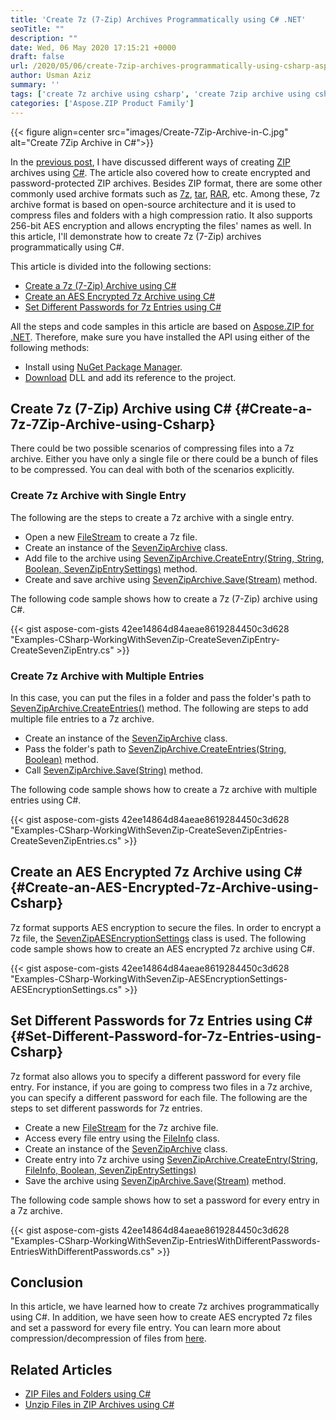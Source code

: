 ```yaml
---
title: 'Create 7z (7-Zip) Archives Programmatically using C# .NET'
seoTitle: ""
description: ""
date: Wed, 06 May 2020 17:15:21 +0000
draft: false
url: /2020/05/06/create-7zip-archives-programmatically-using-csharp-asp.net/
author: Usman Aziz
summary: ''
tags: ['create 7z archive using csharp', 'create 7zip archive using csharp', 'create encrypted 7zip archive using csharp']
categories: ['Aspose.ZIP Product Family']
---
```




{{< figure align=center src="images/Create-7Zip-Archive-in-C.jpg" alt="Create 7Zip Archive in C#">}}


In the [previous post][1], I have discussed different ways of creating [ZIP][2] archives using [C#][3]. The article also covered how to create encrypted and password-protected ZIP archives. Besides ZIP format, there are some other commonly used archive formats such as [7z][4], [tar][5], [RAR][6], etc. Among these, 7z archive format is based on open-source architecture and it is used to compress files and folders with a high compression ratio. It also supports 256-bit AES encryption and allows encrypting the files' names as well. In this article, I'll demonstrate how to create 7z (7-Zip) archives programmatically using C#.

This article is divided into the following sections:

*   [Create a 7z (7-Zip) Archive using C#][7]
*   [Create an AES Encrypted 7z Archive using C#][8]
*   [Set Different Passwords for 7z Entries using C#][9]

All the steps and code samples in this article are based on [Aspose.ZIP for .NET][10]. Therefore, make sure you have installed the API using either of the following methods:

*   Install using [NuGet Package Manager][11].
*   [Download][12] DLL and add its reference to the project.

## Create 7z (7-Zip) Archive using C# {#Create-a-7z-7Zip-Archive-using-Csharp}

There could be two possible scenarios of compressing files into a 7z archive. Either you have only a single file or there could be a bunch of files to be compressed. You can deal with both of the scenarios explicitly.

### Create 7z Archive with Single Entry

The following are the steps to create a 7z archive with a single entry.

*   Open a new [FileStream][13] to create a 7z file.
*   Create an instance of the [SevenZipArchive][14] class.
*   Add file to the archive using [SevenZipArchive.CreateEntry(String, String, Boolean, SevenZipEntrySettings)][15] method.
*   Create and save archive using [SevenZipArchive.Save(Stream)][16] method.

The following code sample shows how to create a 7z (7-Zip) archive using C#.

{{< gist aspose-com-gists 42ee14864d84aeae8619284450c3d628 "Examples-CSharp-WorkingWithSevenZip-CreateSevenZipEntry-CreateSevenZipEntry.cs" >}}

### Create 7z Archive with Multiple Entries

In this case, you can put the files in a folder and pass the folder's path to [SevenZipArchive.CreateEntries()][17] method. The following are steps to add multiple file entries to a 7z archive.

*   Create an instance of the [SevenZipArchive][18] class.
*   Pass the folder's path to [SevenZipArchive.CreateEntries(String, Boolean)][19] method.
*   Call [SevenZipArchive.Save(String)][20] method.

The following code sample shows how to create a 7z archive with multiple entries using C#.

{{< gist aspose-com-gists 42ee14864d84aeae8619284450c3d628 "Examples-CSharp-WorkingWithSevenZip-CreateSevenZipEntries-CreateSevenZipEntries.cs" >}}

## Create an AES Encrypted 7z Archive using C# {#Create-an-AES-Encrypted-7z-Archive-using-Csharp}

7z format supports AES encryption to secure the files. In order to encrypt a 7z file, the [SevenZipAESEncryptionSettings][21] class is used. The following code sample shows how to create an AES encrypted 7z archive using C#.

{{< gist aspose-com-gists 42ee14864d84aeae8619284450c3d628 "Examples-CSharp-WorkingWithSevenZip-AESEncryptionSettings-AESEncryptionSettings.cs" >}}

## Set Different Passwords for 7z Entries using C# {#Set-Different-Password-for-7z-Entries-using-Csharp}

7z format also allows you to specify a different password for every file entry. For instance, if you are going to compress two files in a 7z archive, you can specify a different password for each file. The following are the steps to set different passwords for 7z entries.

*   Create a new [FileStream][22] for the 7z archive file.
*   Access every file entry using the [FileInfo][23] class.
*   Create an instance of the [SevenZipArchive][24] class.
*   Create entry into 7z archive using [SevenZipArchive.CreateEntry(String, FileInfo, Boolean, SevenZipEntrySettings)][25]
*   Save the archive using [SevenZipArchive.Save(Stream)][26] method.

The following code sample shows how to set a password for every entry in a 7z archive.

{{< gist aspose-com-gists 42ee14864d84aeae8619284450c3d628 "Examples-CSharp-WorkingWithSevenZip-EntriesWithDifferentPasswords-EntriesWithDifferentPasswords.cs" >}}

## Conclusion

In this article, we have learned how to create 7z archives programmatically using C#. In addition, we have seen how to create AES encrypted 7z files and set a password for every file entry. You can learn more about compression/decompression of files from [here][27].

## Related Articles

*   [ZIP Files and Folders using C#][28]
*   [Unzip Files in ZIP Archives using C#][29]




[1]: https://blog.aspose.com/2020/04/22/create-zip-archives-add-files-or-folders-to-zip-in-csharp-asp.net/
[2]: https://docs.fileformat.com/compression/zip/
[3]: https://docs.fileformat.com/programming/cs/
[4]: https://docs.fileformat.com/compression/7z/
[5]: https://docs.fileformat.com/compression/tar/
[6]: https://docs.fileformat.com/compression/rar/
[7]: #Create-a-7z-7Zip-Archive-using-Csharp
[8]: #Create-an-AES-Encrypted-7z-Archive-using-Csharp
[9]: #Set-Different-Password-for-7z-Entries-using-Csharp
[10]: https://products.aspose.com/zip/net
[11]: http://nuget.org/packages/Aspose.zip
[12]: https://downloads.aspose.com/zip/net
[13]: https://docs.microsoft.com/en-us/dotnet/api/system.io.filestream
[14]: https://apireference.aspose.com/zip/net/aspose.zip.sevenzip/sevenziparchive
[15]: https://apireference.aspose.com/zip/net/aspose.zip.sevenzip.sevenziparchive/createentry/methods/3
[16]: https://apireference.aspose.com/zip/net/aspose.zip.sevenzip/sevenziparchive/methods/save
[17]: https://apireference.aspose.com/zip/net/aspose.zip.sevenzip.sevenziparchive/createentries/methods/1
[18]: https://apireference.aspose.com/zip/net/aspose.zip.sevenzip/sevenziparchive
[19]: https://apireference.aspose.com/zip/net/aspose.zip.sevenzip.sevenziparchive/createentries/methods/1
[20]: https://apireference.aspose.com/zip/net/aspose.zip.sevenzip.sevenziparchive/save/methods/1
[21]: https://apireference.aspose.com/zip/net/aspose.zip.saving/sevenzipaesencryptionsettings
[22]: https://docs.microsoft.com/en-us/dotnet/api/system.io.filestream
[23]: https://docs.microsoft.com/en-us/dotnet/api/system.io.fileinfo
[24]: https://apireference.aspose.com/zip/net/aspose.zip.sevenzip/sevenziparchive
[25]: https://apireference.aspose.com/zip/net/aspose.zip.sevenzip/sevenziparchive/methods/createentry
[26]: https://apireference.aspose.com/zip/net/aspose.zip.sevenzip/sevenziparchive/methods/save
[27]: https://docs.aspose.com/display/zipnet/Product+Overview
[28]: https://blog.aspose.com/2020/04/22/create-zip-archives-add-files-or-folders-to-zip-in-csharp-asp.net/
[29]: https://blog.aspose.com/2020/04/23/unzip-files-in-password-protected-zip-archives-in-csharp-asp.net/





